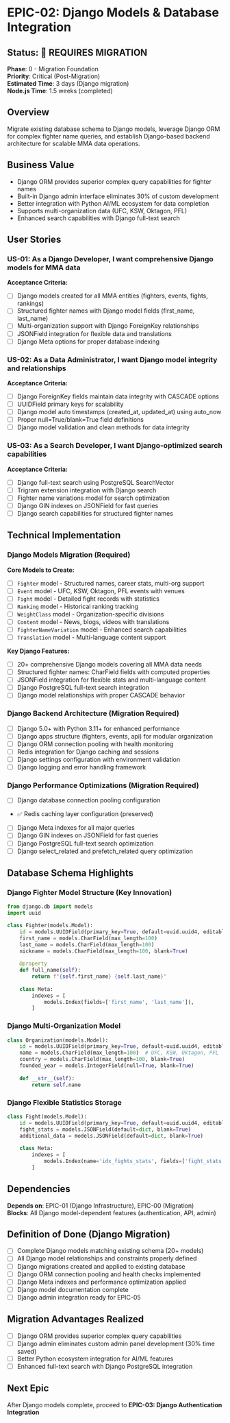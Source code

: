 # EPIC-02: Django Models & Database Integration

## Status: 🔄 REQUIRES MIGRATION  
**Phase**: 0 - Migration Foundation  
**Priority**: Critical (Post-Migration)  
**Estimated Time**: 3 days (Django migration)  
**Node.js Time**: 1.5 weeks (completed)  

## Overview
Migrate existing database schema to Django models, leverage Django ORM for complex fighter name queries, and establish Django-based backend architecture for scalable MMA data operations.

## Business Value
- Django ORM provides superior complex query capabilities for fighter names
- Built-in Django admin interface eliminates 30% of custom development
- Better integration with Python AI/ML ecosystem for data completion
- Supports multi-organization data (UFC, KSW, Oktagon, PFL)
- Enhanced search capabilities with Django full-text search

## User Stories

### US-01: As a Django Developer, I want comprehensive Django models for MMA data
**Acceptance Criteria:**
- [ ] Django models created for all MMA entities (fighters, events, fights, rankings)
- [ ] Structured fighter names with Django model fields (first_name, last_name)
- [ ] Multi-organization support with Django ForeignKey relationships
- [ ] JSONField integration for flexible data and translations
- [ ] Django Meta options for proper database indexing

### US-02: As a Data Administrator, I want Django model integrity and relationships
**Acceptance Criteria:**
- [ ] Django ForeignKey fields maintain data integrity with CASCADE options
- [ ] UUIDField primary keys for scalability
- [ ] Django model auto timestamps (created_at, updated_at) using auto_now
- [ ] Proper null=True/blank=True field definitions
- [ ] Django model validation and clean methods for data integrity

### US-03: As a Search Developer, I want Django-optimized search capabilities
**Acceptance Criteria:**
- [ ] Django full-text search using PostgreSQL SearchVector
- [ ] Trigram extension integration with Django search
- [ ] Fighter name variations model for search optimization
- [ ] Django GIN indexes on JSONField for fast queries
- [ ] Django search capabilities for structured fighter names

## Technical Implementation

### Django Models Migration (Required)
**Core Models to Create:**
- [ ] `Fighter` model - Structured names, career stats, multi-org support
- [ ] `Event` model - UFC, KSW, Oktagon, PFL events with venues
- [ ] `Fight` model - Detailed fight records with statistics
- [ ] `Ranking` model - Historical ranking tracking
- [ ] `WeightClass` model - Organization-specific divisions
- [ ] `Content` model - News, blogs, videos with translations
- [ ] `FighterNameVariation` model - Enhanced search capabilities
- [ ] `Translation` model - Multi-language content support

**Key Django Features:**
- [ ] 20+ comprehensive Django models covering all MMA data needs
- [ ] Structured fighter names: CharField fields with computed properties
- [ ] JSONField integration for flexible stats and multi-language content
- [ ] Django PostgreSQL full-text search integration
- [ ] Django model relationships with proper CASCADE behavior

### Django Backend Architecture (Migration Required)
- [ ] Django 5.0+ with Python 3.11+ for enhanced performance
- [ ] Django apps structure (fighters, events, api) for modular organization
- [ ] Django ORM connection pooling with health monitoring
- [ ] Redis integration for Django caching and sessions
- [ ] Django settings configuration with environment validation
- [ ] Django logging and error handling framework

### Django Performance Optimizations (Migration Required)
- [ ] Django database connection pooling configuration
- ✅ Redis caching layer configuration (preserved)
- [ ] Django Meta indexes for all major queries
- [ ] Django GIN indexes on JSONField for fast queries
- [ ] Django PostgreSQL full-text search optimization
- [ ] Django select_related and prefetch_related query optimization

## Database Schema Highlights

### Django Fighter Model Structure (Key Innovation)
```python
from django.db import models
import uuid

class Fighter(models.Model):
    id = models.UUIDField(primary_key=True, default=uuid.uuid4, editable=False)
    first_name = models.CharField(max_length=100)
    last_name = models.CharField(max_length=100)
    nickname = models.CharField(max_length=100, blank=True)
    
    @property
    def full_name(self):
        return f"{self.first_name} {self.last_name}"
    
    class Meta:
        indexes = [
            models.Index(fields=['first_name', 'last_name']),
        ]
```

### Django Multi-Organization Model
```python
class Organization(models.Model):
    id = models.UUIDField(primary_key=True, default=uuid.uuid4, editable=False)
    name = models.CharField(max_length=100)  # UFC, KSW, Oktagon, PFL
    country = models.CharField(max_length=100, blank=True)
    founded_year = models.IntegerField(null=True, blank=True)
    
    def __str__(self):
        return self.name
```

### Django Flexible Statistics Storage
```python
class Fight(models.Model):
    id = models.UUIDField(primary_key=True, default=uuid.uuid4, editable=False)
    fight_stats = models.JSONField(default=dict, blank=True)
    additional_data = models.JSONField(default=dict, blank=True)
    
    class Meta:
        indexes = [
            models.Index(name='idx_fights_stats', fields=['fight_stats'], opclasses=['gin']),
        ]
```

## Dependencies
**Depends on**: EPIC-01 (Django Infrastructure), EPIC-00 (Migration)  
**Blocks**: All Django model-dependent features (authentication, API, admin)

## Definition of Done (Django Migration)
- [ ] Complete Django models matching existing schema (20+ models)
- [ ] All Django model relationships and constraints properly defined
- [ ] Django migrations created and applied to existing database
- [ ] Django ORM connection pooling and health checks implemented
- [ ] Django Meta indexes and performance optimization applied
- [ ] Django model documentation complete
- [ ] Django admin integration ready for EPIC-05

## Migration Advantages Realized
- [ ] Django ORM provides superior complex query capabilities
- [ ] Django admin eliminates custom admin panel development (30% time saved)
- [ ] Better Python ecosystem integration for AI/ML features
- [ ] Enhanced full-text search with Django PostgreSQL integration

## Next Epic
After Django models complete, proceed to **EPIC-03: Django Authentication Integration**